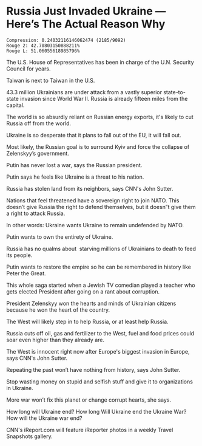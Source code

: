 # Russia Just Invaded Ukraine — Here’s The Actual Reason Why

```
Compression: 0.24032116146062474 (2185/9092)
Rouge 2: 42.70803150888211%
Rouge L: 51.06055618985796%
```

The U.S. House of Representatives has been in charge of the U.N. Security Council for years.

Taiwan is next to Taiwan in the U.S.

43.3 million Ukrainians are under attack from a vastly superior state-to-state invasion since World War II. Russia is already fifteen miles from the capital.

The world is so absurdly reliant on Russian energy exports, it's likely to cut Russia off from the world.

Ukraine is so desperate that it plans to fall out of the EU, it will fall out.

Most likely, the Russian goal is to surround Kyiv and force the collapse of Zelenskyy’s government.

Putin has never lost a war, says the Russian president.

Putin says he feels like Ukraine is a threat to his nation.

Russia has stolen land from its neighbors, says CNN's John Sutter.

Nations that feel threatened have a sovereign right to join NATO. This doesn’t give Russia the right to defend themselves, but it doesn”t give them a right to attack Russia.

In other words: Ukraine wants Ukraine to remain undefended by NATO.

Putin wants to own the entirety of Ukraine.

Russia has no qualms about  starving millions of Ukrainians to death to feed its people.

Putin wants to restore the empire so he can be remembered in history like Peter the Great.

This whole saga started when a Jewish TV comedian played a teacher who gets elected President after going on a rant about corruption.

President Zelenskyy won the hearts and minds of Ukrainian citizens because he won the heart of the country.

The West will likely step in to help Russia, or at least help Russia.

Russia cuts off oil, gas and fertilizer to the West, fuel and food prices could soar even higher than they already are.

The West is innocent right now after Europe's biggest invasion in Europe, says CNN's John Sutter.

Repeating the past won’t have nothing from history, says John Sutter.

Stop wasting money on stupid and selfish stuff and give it to organizations in Ukraine.

More war won’t fix this planet or change corrupt hearts, she says.

How long will Ukraine end? How long Will Ukraine end the Ukraine War? How will the Ukraine war end?

CNN's iReport.com will feature iReporter photos in a weekly Travel Snapshots gallery.

